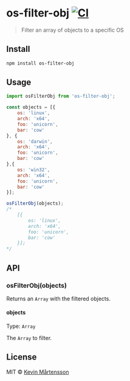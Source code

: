 # os-filter-obj [![CI](https://github.com/kevva/os-filter-obj/actions/workflows/ci.yml/badge.svg?branch=master)](https://github.com/kevva/os-filter-obj/actions/workflows/ci.yml)

> Filter an array of objects to a specific OS


## Install

```sh
npm install os-filter-obj
```


## Usage

```js
import osFilterObj from 'os-filter-obj';

const objects = [{
	os: 'linux',
	arch: 'x64',
	foo: 'unicorn',
	bar: 'cow'
}, {
	os: 'darwin',
	arch: 'x64',
	foo: 'unicorn',
	bar: 'cow'
},{
	os: 'win32',
	arch: 'x64',
	foo: 'unicorn',
	bar: 'cow'
}];

osFilterObj(objects);
/*
	[{
		os: 'linux',
		arch: 'x64',
		foo: 'unicorn',
		bar: 'cow'
	}];
*/
```


## API

### osFilterObj(objects)

Returns an `Array` with the filtered objects.

#### objects

Type: `Array`

The `Array` to filter.


## License

MIT © [Kevin Mårtensson](https://github.com/kevva)

